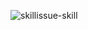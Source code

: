 ![skillissue-skill](https://github.com/user-attachments/assets/9f55eeab-8e12-41c8-a38e-02f447212c18)
